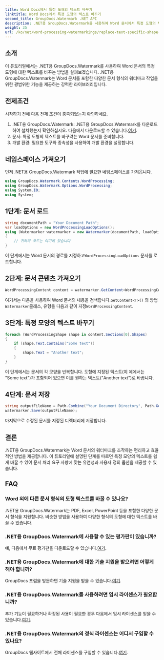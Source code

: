 ```yaml
---
title: Word Docs에서 특정 도형의 텍스트 바꾸기
linktitle: Word Docs에서 특정 도형의 텍스트 바꾸기
second_title: GroupDocs.Watermark .NET API
description: .NET용 GroupDocs.Watermark를 사용하여 Word 문서에서 특정 도형의 텍스트를 바꾸는 방법을 알아보세요. 단계별 튜토리얼을 따라해보세요.
weight: 35
url: /ko/net/word-processing-watermarkings/replace-text-specific-shape-word-docs/
---
```

## 소개
이 튜토리얼에서는 .NET용 GroupDocs.Watermark를 사용하여 Word 문서의 특정 도형에 대한 텍스트를 바꾸는 방법을 살펴보겠습니다. .NET용 GroupDocs.Watermark는 Word 문서를 포함한 다양한 문서 형식의 워터마크 작업을 위한 광범위한 기능을 제공하는 강력한 라이브러리입니다.
## 전제조건
시작하기 전에 다음 전제 조건이 충족되었는지 확인하세요.
1.  .NET용 GroupDocs.Watermark: .NET용 GroupDocs.Watermark를 다운로드하여 설치했는지 확인하십시오. 다음에서 다운로드할 수 있습니다.[여기](https://releases.groupdocs.com/Watermark/net/).
2. 문서: 특정 도형의 텍스트를 바꾸려는 Word 문서를 준비합니다.
3. 개발 환경: 필요한 도구와 종속성을 사용하여 개발 환경을 설정합니다.

## 네임스페이스 가져오기
먼저 .NET용 GroupDocs.Watermark 작업에 필요한 네임스페이스를 가져옵니다.
```csharp
using GroupDocs.Watermark.Contents.WordProcessing;
using GroupDocs.Watermark.Options.WordProcessing;
using System.IO;
using System;
```
## 1단계: 문서 로드
```csharp
string documentPath = "Your Document Path";
var loadOptions = new WordProcessingLoadOptions();
using (Watermarker watermarker = new Watermarker(documentPath, loadOptions))
{
    // 귀하의 코드는 여기에 있습니다
}
```
 이 단계에서는 Word 문서의 경로를 지정하고`WordProcessingLoadOptions` 문서를 로드합니다.
## 2단계: 문서 콘텐츠 가져오기
```csharp
WordProcessingContent content = watermarker.GetContent<WordProcessingContent>();
```
 여기서는 다음을 사용하여 Word 문서의 내용을 검색합니다.`GetContent<T>()` 의 방법`Watermarker`클래스, 유형을 다음과 같이 지정`WordProcessingContent`.
## 3단계: 특정 모양의 텍스트 바꾸기
```csharp
foreach (WordProcessingShape shape in content.Sections[0].Shapes)
{
    if (shape.Text.Contains("Some text"))
    {
        shape.Text = "Another text";
    }
}
```
이 단계에서는 문서의 각 모양을 반복합니다. 도형에 지정된 텍스트(이 예에서는 "Some text")가 포함되어 있으면 이를 원하는 텍스트("Another text")로 바꿉니다.
## 4단계: 문서 저장
```csharp
string outputFileName = Path.Combine("Your Document Directory", Path.GetFileName(documentPath));
watermarker.Save(outputFileName);
```
마지막으로 수정된 문서를 지정된 디렉터리에 저장합니다.

## 결론
.NET용 GroupDocs.Watermark는 Word 문서의 워터마크를 조작하는 편리하고 효율적인 방법을 제공합니다. 이 튜토리얼에 설명된 단계를 따르면 특정 모양의 텍스트를 쉽게 바꿀 수 있어 문서 처리 요구 사항에 맞는 유연성과 사용자 정의 옵션을 제공할 수 있습니다.
## FAQ
### Word 외에 다른 문서 형식의 도형 텍스트를 바꿀 수 있나요?
.NET용 GroupDocs.Watermark는 PDF, Excel, PowerPoint 등을 포함한 다양한 문서 형식을 지원합니다. 비슷한 방법을 사용하여 다양한 형식의 도형에 대한 텍스트를 바꿀 수 있습니다.
### .NET용 GroupDocs.Watermark에 사용할 수 있는 평가판이 있습니까?
 예, 다음에서 무료 평가판을 다운로드할 수 있습니다.[여기](https://releases.groupdocs.com/).
### .NET용 GroupDocs.Watermark에 대한 기술 지원을 받으려면 어떻게 해야 합니까?
GroupDocs 포럼을 방문하면 기술 지원을 받을 수 있습니다.[여기](https://forum.groupdocs.com/c/watermark/19).
### .NET용 GroupDocs.Watermark를 사용하려면 임시 라이센스가 필요합니까?
 추가 기능이 필요하거나 확장된 사용이 필요한 경우 다음에서 임시 라이센스를 얻을 수 있습니다.[여기](https://purchase.groupdocs.com/temporary-license/).
### .NET용 GroupDocs.Watermark의 정식 라이센스는 어디서 구입할 수 있나요?
 GroupDocs 웹사이트에서 전체 라이센스를 구입할 수 있습니다.[여기](https://purchase.groupdocs.com/buy).